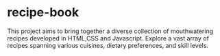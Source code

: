 # recipe-book
This project aims to bring together a diverse collection of mouthwatering recipes developed in HTML,CSS and Javascript. Explore a vast array of recipes spanning various cuisines, dietary preferences, and skill levels.
